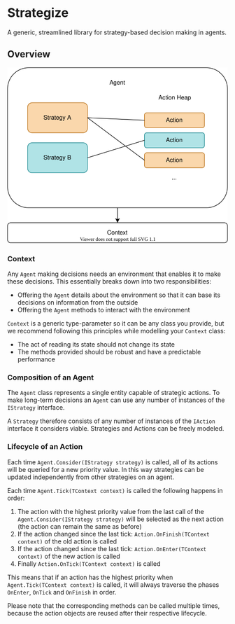 # Strategize

A generic, streamlined library for strategy-based
decision making in agents.

## Overview

![Image](Documentation/Diagrams/strategize_overview.svg)

### Context

Any `Agent` making decisions needs an environment
that enables it to make these decisions. This
essentially breaks down into two responsibilities:

- Offering the `Agent` details about the
  environment so that it can base its decisions
  on information from the outside
- Offering the `Agent` methods to interact with
  the environment
  
`Context` is a generic type-parameter so it can be
any class you provide, but we recommend following
this principles while modelling your `Context` class:

- The act of reading its state should not change its
  state
- The methods provided should be robust and have a
  predictable performance

### Composition of an Agent

The `Agent` class represents a single entity capable
of strategic actions. To make long-term decisions
an `Agent` can use any number of instances of the
`IStrategy` interface.

A `Strategy` therefore consists of any number of
instances of the `IAction` interface it considers
viable. Strategies and Actions can be freely
modeled.

### Lifecycle of an Action

Each time `Agent.Consider(IStrategy strategy)` is
called, all of its actions will be queried for a
new priority value. In this way strategies can be
updated independently from other strategies on an
agent.

Each time `Agent.Tick(TContext context)` is called
the following happens in order:

1. The action with the highest priority value
   from the last call of the 
   `Agent.Consider(IStrategy strategy)` will be
   selected as the next action (the action can
   remain the same as before)
2. If the action changed since the last tick:
   `Action.OnFinish(TContext context)` of the
   old action is called
3. If the action changed since the last tick:
   `Action.OnEnter(TContext context)` of the
   new action is called
4. Finally `Action.OnTick(TContext context)` is
   called
   
This means that if an action has the highest
priority when `Agent.Tick(TContext context)` is
called, it will always traverse the phases
`OnEnter`, `OnTick` and `OnFinish` in order.

Please note that the corresponding methods can be
called multiple times, because the action objects
are reused after their respective lifecycle.
   
